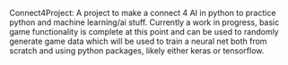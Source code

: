 Connect4Project:
A project to make a connect 4 AI in python to practice python and machine learning/ai stuff.
Currently a work in progress, basic game functionality is complete at this point and can be used to randomly generate game data which will be used to train a neural net both from scratch and using python packages, likely either keras or tensorflow.
